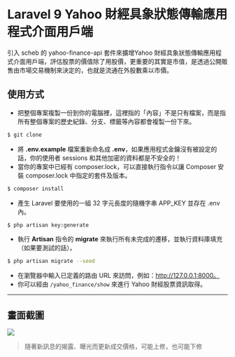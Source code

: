 # Laravel 9 Yahoo 財經具象狀態傳輸應用程式介面用戶端

引入 scheb 的 yahoo-finance-api 套件來擴增Yahoo 財經具象狀態傳輸應用程式介面用戶端，評估股票的價值除了用股價，更重要的其實是市值，是透過公開販售由市場交易機制來決定的，也就是流通在外股數乘以市價。

## 使用方式
- 把整個專案複製一份到你的電腦裡，這裡指的「內容」不是只有檔案，而是指所有整個專案的歷史紀錄、分支、標籤等內容都會複製一份下來。
```sh
$ git clone
```
- 將 __.env.example__ 檔案重新命名成 __.env__，如果應用程式金鑰沒有被設定的話，你的使用者 sessions 和其他加密的資料都是不安全的！
- 當你的專案中已經有 composer.lock，可以直接執行指令以讓 Composer 安裝 composer.lock 中指定的套件及版本。
```sh
$ composer install
```
- 產生 Laravel 要使用的一組 32 字元長度的隨機字串 APP_KEY 並存在 .env 內。
```sh
$ php artisan key:generate
```
- 執行 __Artisan__ 指令的 __migrate__ 來執行所有未完成的遷移，並執行資料庫填充（如果要測試的話）。
```sh
$ php artisan migrate --seed
```
- 在瀏覽器中輸入已定義的路由 URL 來訪問，例如：http://127.0.0.1:8000。
- 你可以經由 `/yahoo_finance/show` 來進行 Yahoo 財經股票資訊取得。

----

## 畫面截圖
![](https://i.imgur.com/GmGBO9E.png)
> 隨著新訊息的揭露、曝光而更新成交價格，可能上修，也可能下修
